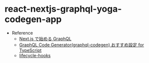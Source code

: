 # react-nextjs-graphql-yoga-codegen-app

- Reference
  - [Next.js で始める GraphQL](https://numb86-tech.hatenablog.com/entry/2022/03/14/203723)
  - [GraphQL Code Generator(graphql-codegen) おすすめ設定 for TypeScript](https://zenn.dev/izumin/articles/ffc84c1b4310be)
  - [lifecycle-hooks](https://the-guild.dev/graphql/codegen/docs/config-reference/lifecycle-hooks#how-to-use)
